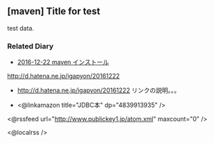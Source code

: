 ## [maven] Title for test

test data.


### Related Diary


* [2016-12-22 maven インストール](https://igapyon.github.io/diary/2016/ig161222.html)

http://d.hatena.ne.jp/igapyon/20161222

* http://d.hatena.ne.jp/igapyon/20161222 リンクの説明。。。


* <@linkamazon title="JDBC本" dp="4839913935" />

<@rssfeed url="http://www.publickey1.jp/atom.xml" maxcount="0" />

<@localrss />
